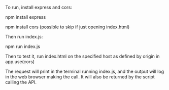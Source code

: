 To run, install express and cors:

npm install express

npm install cors (possible to skip if just opening index.html)

Then run index.js:

npm run index.js

Then to test it, run index.html on the specified host as defined by origin in app.use(cors)
    
The request will print in the terminal running index.js, and the output will log in the web browser making the call. It will also be returned by the script calling the API.
